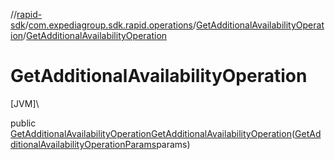 //[rapid-sdk](../../../index.md)/[com.expediagroup.sdk.rapid.operations](../index.md)/[GetAdditionalAvailabilityOperation](index.md)/[GetAdditionalAvailabilityOperation](-get-additional-availability-operation.md)

# GetAdditionalAvailabilityOperation

[JVM]\

public [GetAdditionalAvailabilityOperation](index.md)[GetAdditionalAvailabilityOperation](-get-additional-availability-operation.md)([GetAdditionalAvailabilityOperationParams](../-get-additional-availability-operation-params/index.md)params)
